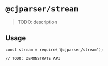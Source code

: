 # `@cjparser/stream`

> TODO: description

## Usage

```
const stream = require('@cjparser/stream');

// TODO: DEMONSTRATE API
```
